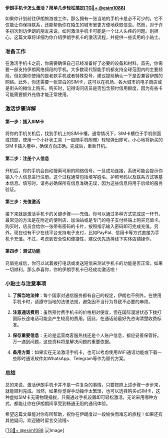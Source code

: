 **伊朗手机卡怎么激活？简单几步轻松搞定[[TG💪+ @esim1088](https://t.me/s/esim1088)]**

如果你计划前往伊朗旅游或工作，那么拥有一张当地的手机卡是必不可少的。它不仅能让你保持联系，还能帮助你在陌生的城市里更方便地获取信息。然而，对于许多初次到访伊朗的朋友来说，如何激活手机卡可能是一个让人头疼的问题。别担心，这篇文章将详细为你介绍伊朗手机卡的激活流程，并提供一些实用的小贴士。

### 准备工作

在激活手机卡之前，你需要确保自己已经准备好了必要的设备和材料。首先，你需要一部支持伊朗网络频段的手机。大多数现代智能手机都支持全球范围内的主要频段，但如果你使用的是老款手机或者特殊型号，建议提前确认一下是否兼容伊朗的网络。此外，你还需要一张空白的SIM卡，这可以在机场、各大城市的电子商店或是街头的摊位上购买。购买时，记得询问店员是否包含预付信用额度，因为有些卡可能需要额外充值才能正常使用。

### 激活步骤详解

#### 第一步：插入SIM卡
将你的手机关机后，找到手机上的SIM卡槽。通常情况下，SIM卡槽位于手机侧面或顶部，使用一个小针状工具（一般随手机附赠）轻轻弹出即可。小心地将新买的SIM卡插入槽中，确保方向正确。完成后，重新开机。

#### 第二步：注册个人信息
开机后，你的手机会自动搜索可用的网络信号。一旦成功连接，系统可能会提示你输入个人信息进行注册。这个过程通常包括填写姓名、护照号码以及联系方式等基本信息。填写时，请务必确保所有信息准确无误，因为这些信息将用于后续的服务验证。

#### 第三步：充值激活
接下来就是激活手机卡的关键步骤——充值。你可以通过多种方式完成这一环节。最常见的方法是在附近的便利店、加油站或是专门的电子支付终端上购买充值卡。购买时，店员会给你一张带有密码的卡片，按照指示输入密码即可完成充值。另外，现在也有不少在线平台支持电子支付，比如PayPal、信用卡等方式直接为手机卡充值。不过，考虑到安全性和便捷性，建议优先选择线下实体店铺操作。

#### 第四步：测试功能
充值完成后，你可以试着拨打电话或发送短信来测试手机卡的功能是否正常。如果一切顺利，那么恭喜你，你的伊朗手机卡已经成功激活啦！

### 小贴士与注意事项

1. **了解当地法律**：每个国家对通信服务都有自己的规定，伊朗也不例外。在使用手机卡时，请遵守当地的法律法规，避免因不当行为导致不必要的麻烦。
   
2. **注意通话费用**：虽然预付费手机卡的价格相对便宜，但在国际漫游状态下拨打国际长途电话可能会产生较高的费用。因此，在通话前最好先咨询清楚收费标准。

3. **保存重要信息**：无论是运营商客服热线还是个人账户信息，都应妥善保管好。万一遇到问题，这些资料将是解决问题的重要依据。

4. **备用方案**：如果实在无法激活手机卡，也可以考虑使用WiFi通话功能或下载一些即时通讯软件如WhatsApp、Telegram等作为替代方案。

### 总结

总的来说，激活伊朗手机卡并不是一件复杂的事情，只要按照上述步骤一步步来，就能顺利完成。当然，如果你觉得手动操作太繁琐，也可以选择购买eSIM卡，这种虚拟SIM卡无需物理插拔，只需通过手机设置即可轻松激活。无论采用哪种方式，都能让你在伊朗期间享受到畅通无阻的通讯体验。

希望这篇文章能对你有所帮助，祝你在伊朗度过一段愉快而难忘的旅程！如果还有其他疑问，欢迎随时留言交流哦~

[[TG💪+ @esim1088](https://t.me/s/esim1088) ![Image](https://i.postimg.cc/4NQfJmqS/Snipaste-2025-05-13-00-14-12.png)]